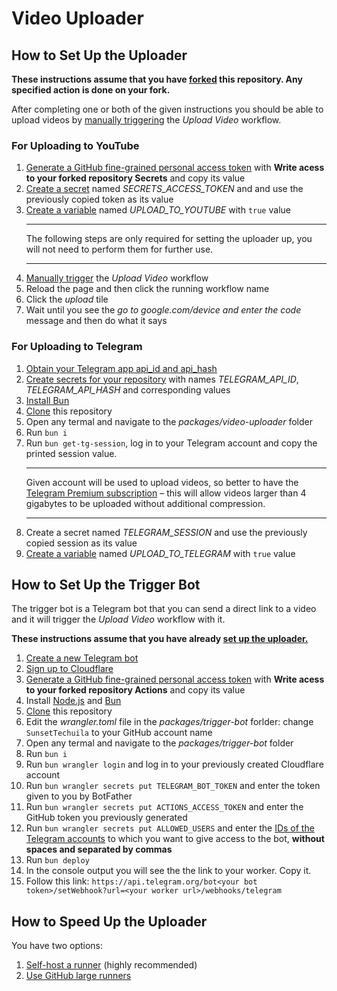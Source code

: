 # Video Uploader

## How to Set Up the Uploader

**These instructions assume that you have [forked](https://docs.github.com/pull-requests/collaborating-with-pull-requests/working-with-forks/fork-a-repo) this repository. Any specified action is done on your fork.**

After completing one or both of the given instructions you should be able to upload videos by [manually triggering](https://docs.github.com/actions/using-workflows/manually-running-a-workflow) the *Upload Video* workflow.

### For Uploading to YouTube

1. [Generate a GitHub fine-grained personal access token](https://docs.github.com/authentication/keeping-your-account-and-data-secure/managing-your-personal-access-tokens#creating-a-fine-grained-personal-access-token) with **Write acess to your forked repository Secrets** and copy its value
2. [Create a secret](https://docs.github.com/actions/security-guides/using-secrets-in-github-actions#creating-secrets-for-a-repository) named *SECRETS_ACCESS_TOKEN* and and use the previously copied token as its value
3. [Create a variable](https://docs.github.com/actions/learn-github-actions/variables#creating-configuration-variables-for-a-repository) named *UPLOAD_TO_YOUTUBE* with `true` value
    ___
    The following steps are only required for setting the uploader up, you will not need to perform them for further use.
    ___
4. [Manually trigger]((https://docs.github.com/actions/using-workflows/manually-running-a-workflow)) the *Upload Video* workflow
5. Reload the page and then click the running workflow name
6. Click the *upload* tile
7. Wait until you see the *go to google.com/device and enter the code* message and then do what it says

### For Uploading to Telegram

1. [Obtain your Telegram app api_id and api_hash](https://core.telegram.org/api/obtaining_api_id)
2. [Create secrets for your repository](https://docs.github.com/actions/security-guides/using-secrets-in-github-actions#creating-secrets-for-a-repository) with names *TELEGRAM_API_ID*, *TELEGRAM_API_HASH* and corresponding values
3. [Install Bun](https://bun.sh/docs/installation)
4. [Clone](https://docs.github.com//repositories/creating-and-managing-repositories/cloning-a-repository) this repository
5. Open any termal and navigate to the *packages/video-uploader* folder
6. Run `bun i`
7. Run `bun get-tg-session`, log in to your Telegram account and copy the printed session value.
    ___
    Given account will be used to upload videos, so better to have the [Telegram Premium subscription](https://telegram.org/faq_premium) – this will allow videos larger than 4 gigabytes to be uploaded without additional compression.
    ___
8. Create a secret named *TELEGRAM_SESSION* and use the previously copied session as its value
9. [Create a variable](https://docs.github.com/actions/learn-github-actions/variables#creating-configuration-variables-for-a-repository) named *UPLOAD_TO_TELEGRAM* with `true` value

## How to Set Up the Trigger Bot

The trigger bot is a Telegram bot that you can send a direct link to a video and it will trigger the *Upload Video* workflow with it.

**These instructions assume that you have already [set up the uploader.](#how-to-set-up-the-uploader)**

1. [Create a new Telegram bot](https://core.telegram.org/bots/features#creating-a-new-bot)
2. [Sign up to Cloudflare](https://dash.cloudflare.com/sign-up)
3. [Generate a GitHub fine-grained personal access token](https://docs.github.com/authentication/keeping-your-account-and-data-secure/managing-your-personal-access-tokens#creating-a-fine-grained-personal-access-token) with **Write acess to your forked repository Actions** and copy its value
4. Install [Node.js](https://nodejs.org/en/learn/getting-started/how-to-install-nodejs) and [Bun](https://bun.sh/docs/installation)
5. [Clone](https://docs.github.com//repositories/creating-and-managing-repositories/cloning-a-repository) this repository
6. Edit the *wrangler.toml* file in the *packages/trigger-bot* forlder: change `SunsetTechuila` to your GitHub account name
7. Open any termal and navigate to the *packages/trigger-bot* folder
8. Run `bun i`
9. Run `bun wrangler login` and log in to your previously created Cloudflare account
10. Run `bun wrangler secrets put TELEGRAM_BOT_TOKEN` and enter the token given to you by BotFather
11. Run `bun wrangler secrets put ACTIONS_ACCESS_TOKEN` and enter the GitHub token you previously generated
12. Run `bun wrangler secrets put ALLOWED_USERS` and enter the [IDs of the Telegram accounts](https://www.google.com/search?q=how+to+get+telegram+id) to which you want to give access to the bot, **without spaces and separated by commas**
13. Run `bun deploy`
14. In the console output you will see the the link to your worker. Copy it.
15. Follow this link: `https://api.telegram.org/bot<your bot token>/setWebhook?url=<your worker url>/webhooks/telegram`

## How to Speed Up the Uploader

You have two options:

1. [Self-host a runner](https://docs.github.com/actions/hosting-your-own-runners/managing-self-hosted-runners/about-self-hosted-runners) (highly recommended)
2. [Use GitHub large runners](https://docs.github.com/actions/using-github-hosted-runners/about-larger-runners/about-larger-runners)
